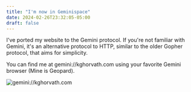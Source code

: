 ```yaml
---
title: "I'm now in Geminispace"
date: 2024-02-26T23:32:05-05:00
draft: false
---
```


I've ported my website to the Gemini protocol. If you're not familiar with Gemini, it's an alternative protocol to HTTP, similar to the older Gopher protocol, that aims for simplicity.

You can find me at gemini://kghorvath.com using your favorite Gemini browser (Mine is Geopard).

![gemini://kghorvath.com](/images/gemini.png)
